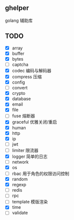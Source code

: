 ## ghelper

golang 辅助库

## TODO

- [x] array
- [x] buffer
- [x] bytes
- [ ] captcha
- [x] codec 编码与解码器
- [x] compress 压缩
- [x] config
- [ ] convert
- [x] crypto
- [x] database
- [x] email
- [x] file
- [ ] fuse 熔断器
- [x] graceful 优雅关闭/重启
- [x] human
- [x] http
- [x] ip
- [ ] jwt
- [ ] limiter 限流器
- [x] logger 简单的日志
- [ ] network
- [x] os
- [ ] rbac 用于角色的权限访问控制
- [x] random
- [x] regexp
- [ ] redis
- [ ] rpc
- [ ] template 模版渲染
- [x] time
- [ ] validate
